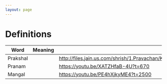 ```yaml
---
layout: page
---
```


# Definitions

| Word     | Meaning | Reference                                                                                                                       |
| -------- | ------- | ------------------------------------------------------------------------------------------------------------------------------- |
| Prakshal |         | <http://files.jain.us.com/shrish/1.Pravachan/Kshullak%20Shree%20DhyanSagar%20Maharaj%20Ji/Dev_Shastra_Guru_Pooja/PartI/002.mp3> |
| Pranam   |         | <https://youtu.be/XATZHfaB-4U?t=670>                                                                                            |
| Mangal | | https://youtu.be/PE4hXjkyME4?t=2500 |
